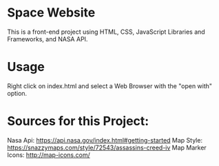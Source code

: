 # Space Website
This is a front-end project using HTML, CSS, JavaScript Libraries and Frameworks, and NASA API.

# Usage
Right click on index.html and select a Web Browser with the "open with" option.

# Sources for this Project:
Nasa Api: https://api.nasa.gov/index.html#getting-started
Map Style: https://snazzymaps.com/style/72543/assassins-creed-iv
Map Marker Icons: http://map-icons.com/
 
